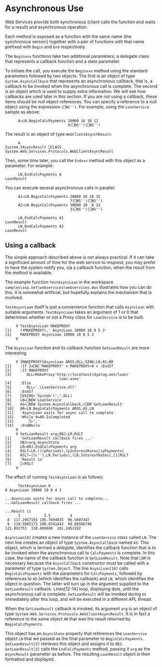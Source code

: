<h1 class="heading"><span class="name">Asynchronous Use</span></h1>

Web Services provide both synchronous (client calls the function and waits for a result) and asynchronous operation.

Each method is exposed as a function with the same name (the synchronous version) together with a pair of functions with that name prefixed with `Begin` and `End` respectively.

The `Beginxxx` functions take two additional parameters; a delegate class that represents a callback function and a state parameter.

To initiate the call, you execute the `Beginxxx` method using the standard parameters followed by two objects. The first is an object of type `System.AsyncCallback` that represents an asynchronous callback, that is, a callback to be invoked when the asynchronous call is complete. The second is an object which is used to supply extra information. We will see how callbacks are used later in this section. If you are not using a callback, these items should be null object references. You can specify a reference to a null object using the expression `(⎕NS'')`. For example, using the `LoanService` sample as above:
```apl
      A←LN.BeginCalcPayments 10000 16 10 12
                             9(⎕NS'')(⎕NS'')
```

The result is an object of type `WebClientAsynchResult`.
```apl
      A
System.IAsyncResult ⎕CLASS System.Web.Services.Protocols.WebClientAsyncResult
```

Then, some time later, you call the `Endxxx` method with this object as a parameter. For example:
```apl
      LN.EndCalcPayments A
LoanResult
```

You can execute several asynchronous calls in parallel:
```apl
      A1←LN.BeginCalcPayments 20000 20 10 15
                              7(⎕NS'')(⎕NS'')
      A2←LN.BeginCalcPayments 30000 10  8 12
                              3(⎕NS'')(⎕NS'')
 
      LN.EndCalcPayments A1
LoanResult
      LN.EndCalcPayments A2
LoanResult
```

## Using a callback

The simple approach described above is not always practical. If it can take a significant amount of time for the web service to respond, you may prefer to have the system notify you, via a callback function, when the result from the method is available.

The example function `TestAsyncLoan` in the workspace `samples\asp.net\webservices\webservices.dws` illustrates how you can do this. It is somewhat artificial, but hopefully explains the mechanism that is involved.

`TestAsyncLoan` itself is just a convenience function that calls `AsyncLoan` with suitable arguments. `TestAsyncLoan` takes an argument of 1 or 0 that determines whether or not a Proxy class for `LoanService` is to be built.
```apl
     ∇ TestAsyncLoan MAKEPROXY
[1]    (⍕MAKEPROXY),' AsyncLoan 10000 10 8 5 3'
[2]    MAKEPROXY AsyncLoan 10000 10 8 5 3
     ∇
```

The `AsyncLoan` function and its callback function `GetLoanResult` are more interesting.
```apl
     ∇ {MAKEPROXY}AsyncLoan ARGS;DLL;SINK;LN;AS;AR
[1]    :If 2≠⎕NC'MAKEPROXY' ⋄ MAKEPROXY←0 ⋄ :EndIf
[2]    :If MAKEPROXY
[3]       DLL←MakeProxy'http://localhost/dyalog.net/loan/
                         loan.asmx'
[4]    :Else
[5]       DLL←'.\LoanService.dll'
[6]    :EndIf
[7]    ⎕USING←'System'(',',DLL)
[8]    LN←⎕NEW LoanService 
[9]    AS←⎕NEW System.AsyncCallback,⊂⎕OR'GetLoanResult'
[10]   AR←LN.BeginCalcPayments ARGS,AS,LN
[11]   'AsyncLoan waits for async call to complete'
[12]   :While 0=AR.IsCompleted
[13]       ⍞←'.'
[14]   :EndWhile
     ∇
     ∇ GetLoanResult arg;OBJ;LR;RSLT
[1]    'GetLoanResult callback fires ...'
[2]    OBJ←arg.AsyncState
[3]    LR←OBJ.EndCalcPayments arg
[4]    RSLT←LR.(((⍴Periods),(⍴InterestRates))⍴Payments)
[5]    RSLT←((⊂''),LR.Periods),(LR.InterestRates),[1]RSLT
[6]    'Result is'
[7]    ⎕←RSLT
     ∇
```

The effect of running `TestAsyncLoan` is as follows:
```apl
      TestAsyncLoan 0
0 AsyncLoan 10000 10 8 4 3
 
...AsyncLoan waits for async call to complete...
...GetLoanResult callback fires ...
 
...Result is
      3           3.5         4         
 8  117.2957193 105.7694035  96.5607447 
 9  119.5805173 108.0741442  98.88586746
121.892753  110.409689  101.2451382
```

`AsyncLoan[8]` creates a new instance of the `LoanService` class called `LN`. The next line creates an object of type `System.AsyncCallback` named `AS`. This object, which is termed a *delegate*, identifies the callback function that is to be invoked when the asynchronous call to `CalcPayments` is complete. In this case, the name of the callback function is `GetLoanResult`.  Note that `⎕OR` is necessary because the `AsyncCallback` constructor must be called with a parameter of type `System.Object`. The line `AsyncLoan[10]` calls `BeginCalcPayments` with the parameters for `CalcPayments`, followed by references to `AS` (which identifies the callback) and `LN`, which identifies the object in question. The latter will turn up in the argument supplied to the `GetLoanResult` callback. Lines[12-14] loop, displaying dots, until the asynchronous call is complete. `GetLoanResult` will be invoked during or immediately after this loop, and will be executed in a different APL thread.

When the `GetLoanResult` callback is invoked, its argument `arg` is an object of type `System.Web.Services.Protocols.WebClientAsyncResult`. It is in fact a reference to the same object `AR` that was the result returned by `BeginCalcPayments`.

This object has an `AsyncState` property that references the `LoanService` object `LN` that we passed as the final parameter to `BeginCalcPayments`. `GetLoanResult[2]` retrieves this object and assigns it to `OBJ`. `GetLoanResult[3]` calls the `EndCalcPayments` method, passing it `arg` as the `AsyncResult` parameter as before. The resulting `LoanResult` object is then formatted and displayed.
